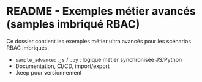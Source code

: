 # README - Exemples métier avancés (samples imbriqué RBAC)

Ce dossier contient les exemples métier ultra avancés pour les scénarios RBAC imbriqués.

- `sample_advanced.js` / `.py` : logique métier synchronisée JS/Python
- Documentation, CI/CD, import/export
- .keep pour versionnement
